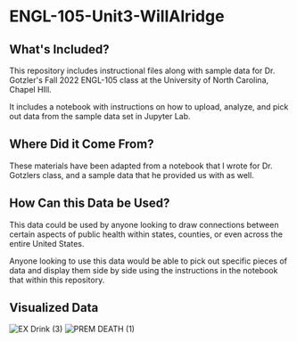 # ENGL-105-Unit3-WillAlridge

## What's Included?
This repository includes instructional files along with sample data for Dr. Gotzler's Fall 2022 ENGL-105 class at the University of North Carolina, Chapel HIll.

It includes a notebook with instructions on how to upload, analyze, and pick out data from the sample data set in Jupyter Lab.

## Where Did it Come From?
These materials have been adapted from a notebook that I wrote for Dr. Gotzlers class, and a sample data that he provided us with as well.

## How Can this Data be Used?
This data could be used by anyone looking to draw connections between certain aspects of public health within states, counties, or even across the entire United States.

Anyone looking to use this data would be able to pick out specific pieces of data and display them side by side using the instructions in the notebook that within this repository.

## Visualized Data

![EX Drink (3)](https://user-images.githubusercontent.com/118311643/203082655-b1090265-c6d5-4ab5-99d0-836d156b2fdd.png)
![PREM DEATH (1)](https://user-images.githubusercontent.com/118311643/203082666-dc39c079-7b8f-4a11-96cd-8921c70fa46d.png)
